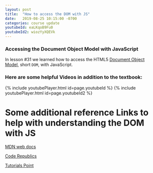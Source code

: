 ```yaml
---
layout: post
title:  "How to access the DOM with JS"
date:   2019-08-25 10:15:00 -0700
categories: course update
youtubeId: eaLKqoB9Fu0
youtubeId2: wiozYyXQEVk
---
```


### Accessing the Document Object Model with JavaScript

In lesson #31 we learned how to access the HTML5 [Document Object Model](https://www.w3schools.com/whatis/whatis_htmldom.asp), short ```DOM```, with JavaScript.

### Here are some helpful Videos in addition to the textbook:

{% include youtubePlayer.html id=page.youtubeId %}
{% include youtubePlayer.html id=page.youtubeId2 %}

# Some additional reference Links to help with understanding the DOM with JS

[MDN web docs](https://developer.mozilla.org/en-US/docs/Web/API/Document_Object_Model/Introduction)

[Code Republics](https://www.coderepublics.com/JavaScript/JavaScript-DOM-document-object-model.php)

[Tutorials Point](https://www.tutorialspoint.com/javascript/javascript_html_dom)

